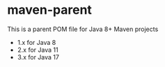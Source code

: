 # maven-parent

This is a parent POM file for Java 8+ Maven projects

- 1.x for Java 8
- 2.x for Java 11
- 3.x for Java 17
